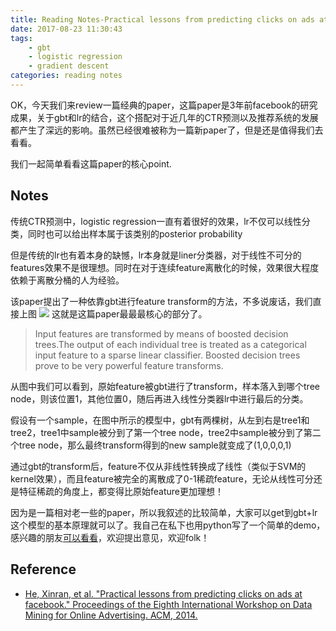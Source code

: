 ```yaml
---
title: Reading Notes-Practical lessons from predicting clicks on ads at facebook
date: 2017-08-23 11:30:43
tags: 
	- gbt
	- logistic regression
	- gradient descent
categories: reading notes
---
```

OK，今天我们来review一篇经典的paper，这篇paper是3年前facebook的研究成果，关于gbt和lr的结合，这个搭配对于近几年的CTR预测以及推荐系统的发展都产生了深远的影响。虽然已经很难被称为一篇新paper了，但是还是值得我们去看看。

我们一起简单看看这篇paper的核心point.
<!--more-->
## Notes
传统CTR预测中，logistic regression一直有着很好的效果，lr不仅可以线性分类，同时也可以给出样本属于该类别的posterior probability

但是传统的lr也有着本身的缺憾，lr本身就是liner分类器，对于线性不可分的features效果不是很理想。同时在对于连续feature离散化的时候，效果很大程度依赖于离散分桶的人为经验。

该paper提出了一种依靠gbt进行feature transform的方法，不多说废话，我们直接上图
![](http://otmy7guvn.bkt.clouddn.com/blog/3/3-1.png) 
这就是这篇paper最最最核心的部分了。

> Input features are transformed by means of boosted decision trees.The output of each individual tree is treated as a categorical input feature to a sparse linear classifier. Boosted decision trees prove to be very powerful feature transforms.

从图中我们可以看到，原始feature被gbt进行了transform，样本落入到哪个tree node，则该位置1，其他位置0，随后再进入线性分类器lr中进行最后的分类。

假设有一个sample，在图中所示的模型中，gbt有两棵树，从左到右是tree1和tree2，tree1中sample被分到了第一个tree node，tree2中sample被分到了第二个tree node，那么最终transform得到的new sample就变成了(1,0,0,0,1)

通过gbt的transform后，feature不仅从非线性转换成了线性（类似于SVM的kernel效果），而且feature被完全的离散成了0-1稀疏feature，无论从线性可分还是特征稀疏的角度上，都变得比原始feature更加理想！

因为是一篇相对老一些的paper，所以我叙述的比较简单，大家可以get到gbt+lr这个模型的基本原理就可以了。我自己在私下也用python写了一个简单的demo，感兴趣的朋友[可以看看](https://github.com/JoeAsir/Machine-learning-demo/blob/master/algorithm/gbtWithLogisticRegression/gradient_logistic.py)，欢迎提出意见，欢迎folk！

## Reference
* [He, Xinran, et al. "Practical lessons from predicting clicks on ads at facebook." Proceedings of the Eighth International Workshop on Data Mining for Online Advertising. ACM, 2014.](http://quinonero.net/Publications/predicting-clicks-facebook.pdf)
